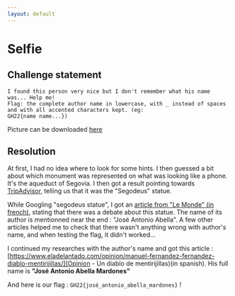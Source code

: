 ```yaml
---
layout: default
---
```


# Selfie

## Challenge statement

```I had a drink with the creator of this statue :)
I found this person very nice but I don't remember what his name was... Help me!
Flag: the complete author name in lowercase, with _ instead of spaces and with all accented characters kept. (eg:
GH22{name name...})
```

Picture can be downloaded [here](https://cdn.discordapp.com/attachments/1043492406340882472/1043909343592063036/selfie.jpg)

## Resolution

At first, I had no idea where to look for some hints. I then guessed a bit about which monument was represented on what was looking like a phone.
It's the aqueduct of Segovia. I then got a result pointing towards [TripAdvisor](https://www.tripadvisor.fr/Attraction_Review-g187494-d15841529-Reviews-Estatua_del_diablo_Segodeus-Segovia_Province_of_Segovia_Castile_and_Leon.html), telling us that it was the "Segodeus" statue.

While Googling "segodeus statue", I got an [article from "Le Monde" (in french)](https://www.lemonde.fr/international/article/2019/02/12/en-espagne-le-diable-sur-le-banc-des-accuses_5422241_3210.html), stating that there was a debate about this statue.
The name of its author is mentionned near the end : "José Antonio Abella". A few other articles helped me to check that there wasn't anything wrong with author's name, and when testing the flag, it didn't worked...

I continued my researches with the author's name and got this article : [https://www.eladelantado.com/opinion/manuel-fernandez-fernandez-diablo-mentirijillas/](Opinion - Un diablo de mentirijillas)(in spanish). His full name is __"José Antonio Abella Mardones"__

And here is our flag : `GH22{josé_antonio_abella_mardones}` !
